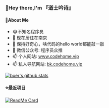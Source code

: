 ### 👋Hey there,I'm 『道士吟诗』
#### :boy:About Me
- :joy:不知名程序员
- 🔭 现在居住在南京
- 🌱 保持好奇心，啥代码的hello world都能敲一敲
- 💬 微信公众号: 程序员众推
- 📫 个人网站: www.codehome.vip
- 📫 私人导航网站: [bk.codehome.vip](https://bk.codehome.vip)

[![buer's github stats](https://github-readme-stats.vercel.app/api?username=mytianya)](https://github.com/mytianya)

#### :star:最近项目
[![ReadMe Card](https://github-readme-stats.vercel.app/api/pin/?username=mytianya&repo=springboot-tutorials)](https://github.com/mytianya/springboot-tutorials)
